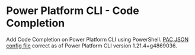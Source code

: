 # Power Platform CLI - Code Completion

Add Code Completion on Power Platform CLI using PowerShell. [PAC JSON config file](pac.json) correct as of Power Platform CLI version 1.21.4+g4869036.
